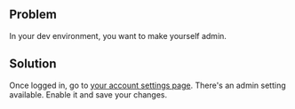 ## Problem

In your dev environment, you want to make yourself admin.

## Solution

Once logged in, go to [your account settings page](http://localhost:3000/account/settings). There's an admin setting available. Enable it and save your changes.